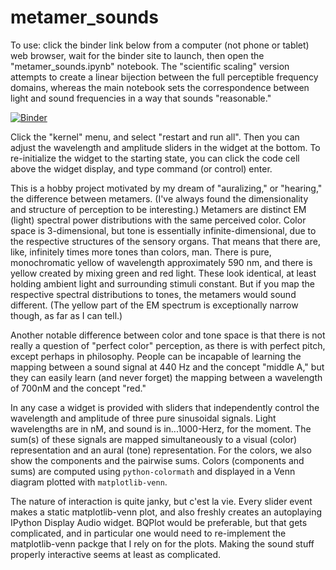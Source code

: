 # metamer_sounds
To use:
click the binder link below from a computer (not phone or tablet) web browser, wait for the binder site to launch, then open the "metamer_sounds.ipynb" notebook. The "scientific scaling" version attempts to create a linear bijection between the full perceptible frequency domains, whereas the main notebook sets the correspondence between light and sound frequencies in a way that sounds "reasonable." 

[![Binder](https://mybinder.org/badge_logo.svg)](https://mybinder.org/v2/gh/ClayCampaigne/metamer_sounds/HEAD)

Click the "kernel" menu, and select "restart and run all". Then you can adjust the wavelength and amplitude sliders in the widget at the bottom.
To re-initialize the widget to the starting state, you can click the code cell above the widget display, and type command (or control) enter.

This is a hobby project motivated by my dream of "auralizing," or "hearing," the difference between metamers. 
(I've always found the dimensionality and structure of perception to be interesting.)
Metamers are distinct EM (light) spectral power distributions with the same perceived color.
Color space is 3-dimensional, but tone is essentially infinite-dimensional, due to the respective structures of the sensory organs.
That means that there are, like, infinitely times more tones than colors, man. 
There is pure, monochromatic yellow of wavelength approximately 590 nm, and there is yellow created by mixing green and red light. 
These look identical, at least holding ambient light and surrounding stimuli constant. 
But if you map the respective spectral distributions to tones, the metamers would sound different. 
(The yellow part of the EM spectrum is exceptionally narrow though, as far as I can tell.)

Another notable difference between color and tone space is that there is not really a question of "perfect color" perception, as there is with perfect pitch, except perhaps in philosophy. 
People can be incapable of learning the mapping between a sound signal at 440 Hz and the concept "middle A," but they can easily learn (and never forget) the mapping between a wavelength of 700nM and the concept "red."

In any case a widget is provided with sliders that independently control the wavelength and amplitude of three pure sinusoidal signals.
Light wavelengths are in nM, and sound is in...1000-Herz, for the moment.
The sum(s) of these signals are mapped simultaneously to a visual (color) representation and an aural (tone) representation. 
For the colors, we also show the components and the pairwise sums. 
Colors (components and sums) are computed using `python-colormath` and displayed in a Venn diagram plotted with `matplotlib-venn`. 


The nature of interaction is quite janky, but c'est la vie. 
Every slider event makes a static matplotlib-venn plot, and also freshly creates an autoplaying IPython Display Audio widget.
BQPlot would be preferable, but that gets complicated, and in particular one would need to re-implement the matplotlib-venn packge that I rely on for the plots.
Making the sound stuff properly interactive seems at least as complicated.

